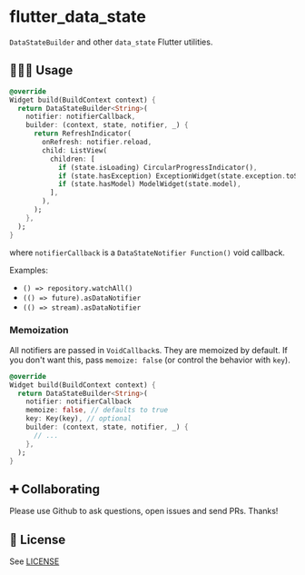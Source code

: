 # flutter_data_state

`DataStateBuilder` and other `data_state` Flutter utilities.

## 👩🏾‍💻 Usage

```dart
@override
Widget build(BuildContext context) {
  return DataStateBuilder<String>(
    notifier: notifierCallback,
    builder: (context, state, notifier, _) {
      return RefreshIndicator(
        onRefresh: notifier.reload,
        child: ListView(
          children: [
            if (state.isLoading) CircularProgressIndicator(),
            if (state.hasException) ExceptionWidget(state.exception.toString()),
            if (state.hasModel) ModelWidget(state.model),
          ],
        ),
      );
    },
  );
}
```

where `notifierCallback` is a `DataStateNotifier Function()` void callback.

Examples:

 - `() => repository.watchAll()`
 - `(() => future).asDataNotifier`
 - `(() => stream).asDataNotifier`

### Memoization

All notifiers are passed in `VoidCallback`s. They are memoized by default. If you don't want this, pass `memoize: false` (or control the behavior with `key`).

```dart
@override
Widget build(BuildContext context) {
  return DataStateBuilder<String>(
    notifier: notifierCallback
    memoize: false, // defaults to true
    key: Key(key), // optional
    builder: (context, state, notifier, _) {
      // ...
    },
  );
}
```

## ➕ Collaborating

Please use Github to ask questions, open issues and send PRs. Thanks!

## 📝 License

See [LICENSE](LICENSE)
